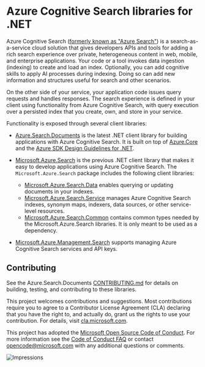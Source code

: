 # Azure Cognitive Search libraries for .NET

Azure Cognitive Search ([formerly known as "Azure Search"](https://docs.microsoft.com/azure/search/whats-new#new-service-name))
is a search-as-a-service cloud solution that gives developers APIs and tools
for adding a rich search experience over private, heterogeneous content in web,
mobile, and enterprise applications. Your code or a tool invokes data ingestion
(indexing) to create and load an index. Optionally, you can add cognitive
skills to apply AI processes during indexing. Doing so can add new information
and structures useful for search and other scenarios.

On the other side of your service, your application code issues query requests
and handles responses. The search experience is defined in your client using
functionality from Azure Cognitive Search, with query execution over a
persisted index that you create, own, and store in your service.

Functionality is exposed through several client libraries:

- [Azure.Search.Documents](./Azure.Search.Documents/) is the latest .NET client
  library for building applications with Azure Cognitive Search.  It is built on
  top of [Azure.Core](../core/Azure.Core/README.md) and the
  [Azure SDK Design Guidelines for .NET](https://azure.github.io/azure-sdk/dotnet_introduction.html).

- [Microsoft.Azure.Search](./Microsoft.Azure.Search/) is the previous .NET
  client library that makes it easy to develop applications using
  Azure Cognitive Search.  The `Microsoft.Azure.Search` package includes the
  following client libraries:
  - [Microsoft.Azure.Search.Data](./Microsoft.Azure.Search.Data/) enables
    querying or updating documents in your indexes.
  - [Microsoft.Azure.Search.Service](./Microsoft.Azure.Search.Service/) manages
    Azure Cognitive Search indexes, synonym maps, indexers, data sources, or
    other service-level resources.
  - [Microsoft.Azure.Search.Common](./Microsoft.Azure.Search.Common/) contains
    common types needed by the Microsoft.Azure.Search libraries.  It is only
    meant to be used as a dependency.

- [Microsoft.Azure.Management.Search](./Microsoft.Azure.Management.Search/)
  supports managing Azure Cognitive Search services and API keys.

## Contributing

See the Azure.Search.Documents [CONTRIBUTING.md](./CONTRIBUTING.md) for details on
building, testing, and contributing to these libraries.

This project welcomes contributions and suggestions.  Most contributions
require you to agree to a Contributor License Agreement (CLA) declaring that
you have the right to, and actually do, grant us the rights to use your
contribution. For details, visit [cla.microsoft.com](https://cla.microsoft.com).

This project has adopted the
[Microsoft Open Source Code of Conduct](https://opensource.microsoft.com/codeofconduct/).
For more information see the
[Code of Conduct FAQ](https://opensource.microsoft.com/codeofconduct/faq/)
or contact [opencode@microsoft.com](mailto:opencode@microsoft.com) with any
additional questions or comments.

![Impressions](https://azure-sdk-impressions.azurewebsites.net/api/impressions/azure-sdk-for-net%2Fsdk%2Fsearch%2FREADME.png)
